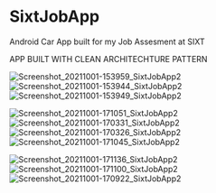 # SixtJobApp

Android Car App built for my Job Assesment at SIXT 

APP BUILT WITH CLEAN ARCHITECHTURE PATTERN





![Screenshot_20211001-153959_SixtJobApp2](https://user-images.githubusercontent.com/44091450/135655092-be21b277-cc1b-4695-938d-9b1e9c5d2188.jpg)
![Screenshot_20211001-153944_SixtJobApp2](https://user-images.githubusercontent.com/44091450/135655111-374a247c-12b2-4ace-a8f9-67c449761d62.jpg)
![Screenshot_20211001-153949_SixtJobApp2](https://user-images.githubusercontent.com/44091450/135655120-fb506631-cb2e-43a5-9612-34fe6e408f40.jpg)

![Screenshot_20211001-171051_SixtJobApp2](https://user-images.githubusercontent.com/44091450/135655140-0dca78de-f7cd-46c4-86ff-9945f7137add.jpg)
![Screenshot_20211001-170331_SixtJobApp2](https://user-images.githubusercontent.com/44091450/135655149-311feda4-44f3-49dc-8fba-b35503d4a0b3.jpg)
![Screenshot_20211001-170326_SixtJobApp2](https://user-images.githubusercontent.com/44091450/135655164-1add3971-571f-48aa-b92d-943cd424ea62.jpg)
![Screenshot_20211001-171045_SixtJobApp2](https://user-images.githubusercontent.com/44091450/135655175-bd77c13a-3641-4521-b4ee-8a706e13c2c7.jpg)

![Screenshot_20211001-171136_SixtJobApp2](https://user-images.githubusercontent.com/44091450/135655191-b0b69782-7240-47ed-b53c-2f0760dd42a6.jpg)
![Screenshot_20211001-171100_SixtJobApp2](https://user-images.githubusercontent.com/44091450/135655166-7ac8fea9-52aa-4c46-8d0b-d9ce65ce969e.jpg)
![Screenshot_20211001-170922_SixtJobApp2](https://user-images.githubusercontent.com/44091450/135655185-f3923b0b-82df-4d96-a26f-c519654d207c.jpg)



